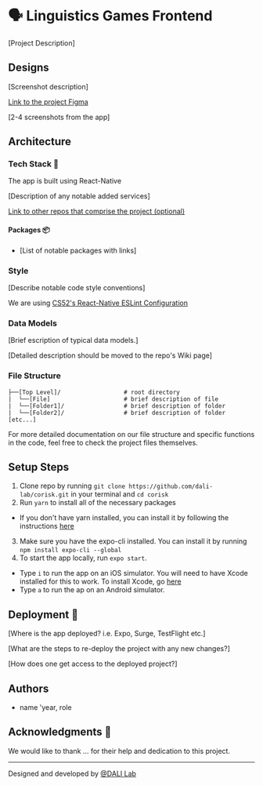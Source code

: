 # 🗣 Linguistics Games Frontend

[Project Description]

## Designs
[Screenshot description]

[Link to the project Figma](https://apple.com)

[2-4 screenshots from the app]

## Architecture
### Tech Stack 🥞
The app is built using React-Native

[Description of any notable added services]

[Link to other repos that comprise the project (optional)](https://github.com/)

#### Packages 📦
* [List of notable packages with links]

### Style
[Describe notable code style conventions]

We are using [CS52's React-Native ESLint Configuration](https://gist.github.com/timofei7/c8df5cc69f44127afb48f5d1dffb6c84)

### Data Models
[Brief escription of typical data models.]

[Detailed description should be moved to the repo's Wiki page]

### File Structure

```
├──[Top Level]/                  # root directory
|  └──[File]                     # brief description of file
|  └──[Folder1]/                 # brief description of folder 
|  └──[Folder2]/                 # brief description of folder
[etc...]
```

For more detailed documentation on our file structure and specific functions in the code, feel free to check the project files themselves.

## Setup Steps 
1. Clone repo by running `git clone https://github.com/dali-lab/corisk.git` in your terminal and `cd corisk`
2. Run `yarn` to install all of the necessary packages
  * If you don't have yarn installed, you can install it by following the instructions [here](https://classic.yarnpkg.com/en/docs/install/#mac-stable)
3. Make sure you have the expo-cli installed. You can install it by running `npm install expo-cli --global`
4. To start the app locally, run `expo start`. 
  * Type `i` to run the app on an iOS simulator. You will need to have Xcode installed for this to work. To install Xcode, go [here](https://apps.apple.com/us/app/xcode/id497799835?mt=12)
  * Type `a` to run the ap on an Android simulator. 

## Deployment 🚀
[Where is the app deployed? i.e. Expo, Surge, TestFlight etc.]

[What are the steps to re-deploy the project with any new changes?]

[How does one get access to the deployed project?]

## Authors
* name 'year, role

## Acknowledgments 🤝
We would like to thank ... for their help and dedication to this project.

---
Designed and developed by [@DALI Lab](https://github.com/dali-lab)